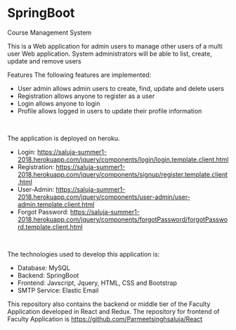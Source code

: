 # SpringBoot
Course Management System

This is a Web application for admin users to manage other users of a multi user Web application. System administrators will be able to list, create, update and remove users

Features
The following features are implemented:
- User admin allows admin users to create, find, update and delete users
- Registration allows anyone to register as a user
- Login allows anyone to login
- Profile allows logged in users to update their profile information
<br/>

The application is deployed on heroku.
<br/>
- Login: https://saluja-summer1-2018.herokuapp.com/jquery/components/login/login.template.client.html
- Registration: https://saluja-summer1-2018.herokuapp.com/jquery/components/signup/register.template.client.html
- User-Admin: https://saluja-summer1-2018.herokuapp.com/jquery/components/user-admin/user-admin.template.client.html
- Forgot Password: https://saluja-summer1-2018.herokuapp.com/jquery/components/forgotPassword/forgotPassword.template.client.html

<br/>

The technologies used to develop this application is:
- Database: MySQL
- Backend: SpringBoot
- Frontend: Javscript, Jquery, HTML, CSS and Bootstrap
- SMTP Service: Elastic Email


This repository also contains the backend or middle tier of the Faculty Application developed in React and Redux.
The repository for frontend  of Faculty Application is https://github.com/Parmeetsinghsaluja/React
